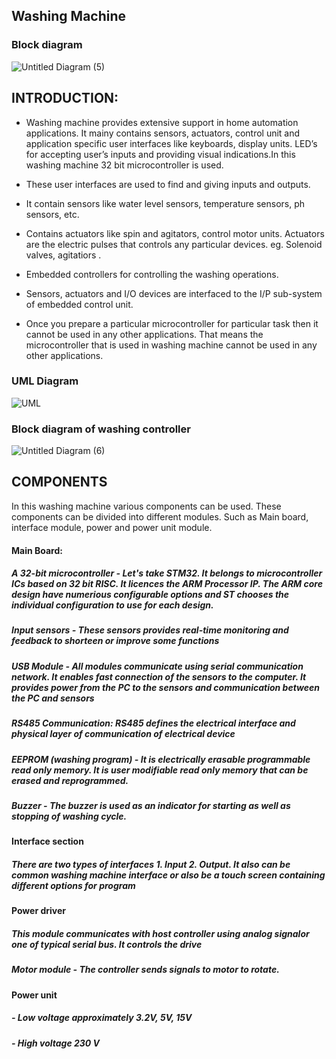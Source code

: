 ## Washing Machine
### Block diagram
![Untitled Diagram (5)](https://user-images.githubusercontent.com/93757351/154632060-719faf07-187a-46db-bcb7-1627fb29aa93.jpg)

##  INTRODUCTION:

- Washing machine provides extensive support in home automation applications. It mainy contains sensors, actuators, control unit and application specific user interfaces like keyboards, display units. LED’s for accepting user’s inputs and providing visual indications.In this washing machine 32 bit microcontroller is used.

- These user interfaces are used to find and  giving inputs and outputs.
- It contain sensors like water level sensors, temperature sensors, ph sensors, etc.

- Contains actuators like spin and agitators, control motor units. Actuators are the electric pulses that controls any particular devices. eg. Solenoid valves, agitatiors .

- Embedded controllers for controlling the washing operations.

- Sensors, actuators and I/O devices are interfaced to the I/P sub-system of embedded control unit.
- Once you prepare a particular microcontroller for particular task then it cannot be used in any other applications. That means the microcontroller that is used in washing machine cannot be used in any other applications.
### UML Diagram
![UML](https://user-images.githubusercontent.com/93757351/154840281-45c67ba9-cd24-411d-b5d7-d5b80f4f3621.JPG)

### Block diagram of washing controller
![Untitled Diagram (6)](https://user-images.githubusercontent.com/93757351/154830924-320d5f71-0366-4eb7-b7e6-9157d8710dff.jpg)


## COMPONENTS
In this washing machine various components can be used. These components can be divided into different modules.
Such as Main board, interface module, power and power unit module.
#### Main Board:
##### A 32-bit microcontroller - Let's take STM32. It belongs to microcontroller ICs based on 32 bit RISC. It licences the ARM Processor IP. The ARM core design have numerious configurable options and ST chooses the individual configuration to use for each design.
##### Input sensors - These sensors provides real-time monitoring and feedback to shorteen or improve some functions
##### USB Module - All modules communicate using serial communication network. It enables fast connection of the sensors to the computer. It provides power from the PC to the sensors and communication between the PC and sensors
##### RS485 Communication: RS485 defines the electrical interface and physical layer of communication of electrical device
##### EEPROM (washing program) - It is electrically erasable programmable read only memory. It is user modifiable read only memory that can be erased and reprogrammed.
##### Buzzer - The buzzer is used as an indicator for starting as well as stopping of washing cycle.
#### Interface section 
##### There are two types of interfaces 1. Input 2. Output. It also can be common washing machine interface or also be a touch screen containing different options for program
#### Power driver 
##### This module communicates with host controller using analog signalor one of typical serial bus. It controls the drive
##### Motor module - The controller sends signals to motor to rotate.  
#### Power unit
##### - Low voltage approximately 3.2V, 5V, 15V
##### - High voltage 230 V



